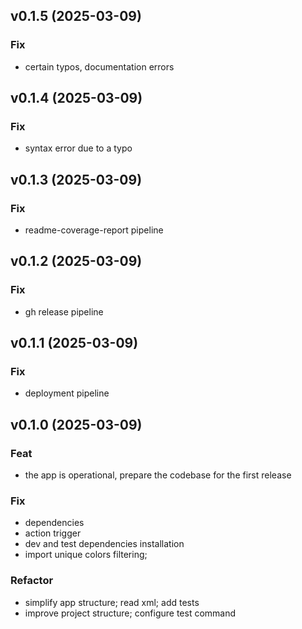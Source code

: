 ## v0.1.5 (2025-03-09)

### Fix

- certain typos, documentation errors

## v0.1.4 (2025-03-09)

### Fix

- syntax error due to a typo

## v0.1.3 (2025-03-09)

### Fix

- readme-coverage-report pipeline

## v0.1.2 (2025-03-09)

### Fix

- gh release pipeline

## v0.1.1 (2025-03-09)

### Fix

- deployment pipeline

## v0.1.0 (2025-03-09)

### Feat

- the app is operational, prepare the codebase for the first release

### Fix

- dependencies
- action trigger
- dev and test dependencies installation
- import unique colors filtering;

### Refactor

- simplify app structure; read xml; add tests
- improve project structure; configure test command
